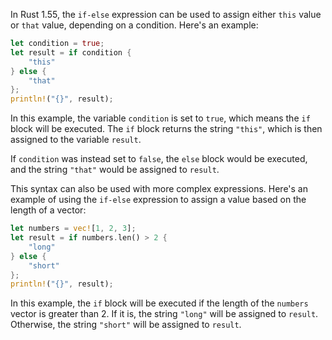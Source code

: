 In Rust 1.55, the `if-else` expression can be used to assign either `this` value or `that` value, depending on a condition. Here's an example:

```rust
let condition = true;
let result = if condition {
    "this"
} else {
    "that"
};
println!("{}", result);
```

In this example, the variable `condition` is set to `true`, which means the `if` block will be executed. The `if` block returns the string `"this"`, which is then assigned to the variable `result`.

If `condition` was instead set to `false`, the `else` block would be executed, and the string `"that"` would be assigned to `result`.

This syntax can also be used with more complex expressions. Here's an example of using the `if-else` expression to assign a value based on the length of a vector:

```rust
let numbers = vec![1, 2, 3];
let result = if numbers.len() > 2 {
    "long"
} else {
    "short"
};
println!("{}", result);
```

In this example, the `if` block will be executed if the length of the `numbers` vector is greater than 2. If it is, the string `"long"` will be assigned to `result`. Otherwise, the string `"short"` will be assigned to `result`.
